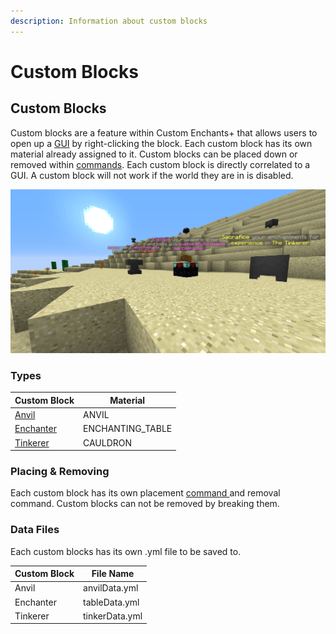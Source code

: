 ```yaml
---
description: Information about custom blocks
---
```


# Custom Blocks

## Custom Blocks

Custom blocks are a feature within Custom Enchants+ that allows users to open up a [GUI](guis.md) by right-clicking the block. Each custom block has its own material already assigned to it. Custom blocks can be placed down or removed within [commands](commands-and-permissions.md). Each custom block is directly correlated to a GUI. A custom block will not work if the world they are in is disabled.

![](<../../.gitbook/assets/image (11).png>)

### Types

| Custom Block                       | Material          |
| ---------------------------------- | ----------------- |
| [Anvil](guis.md#the-anvil)         | ANVIL             |
| [Enchanter](guis.md#the-enchanter) | ENCHANTING\_TABLE |
| [Tinkerer](guis.md#the-tinkerer)   | CAULDRON          |

### Placing & Removing

Each custom block has its own placement [command ](commands-and-permissions.md)and removal command. Custom blocks can not be removed by breaking them.

###

### Data Files

Each custom blocks has its own .yml file to be saved to.

| Custom Block | File Name      |
| ------------ | -------------- |
| Anvil        | anvilData.yml  |
| Enchanter    | tableData.yml  |
| Tinkerer     | tinkerData.yml |
